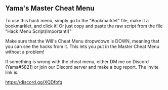 ## Yama's Master Cheat Menu
To use this hack menu, simply go to the "Bookmarklet" file, make it a bookmarklet, and click it! Or just copy and paste the raw script from the file "Hack Menu Script(Important!)"

Make sure that the Will's Cheat Menu dropwdown is DOWN, meaning that you can see the hacks from it. This lets you put in the Master Cheat Menu without a problem!

If something is wrong with the cheat menu, either DM me on Discord (Yama#5821) or join our Discord server and make a bug report. The invite link is:

https://discord.gg/XQDfbfq
